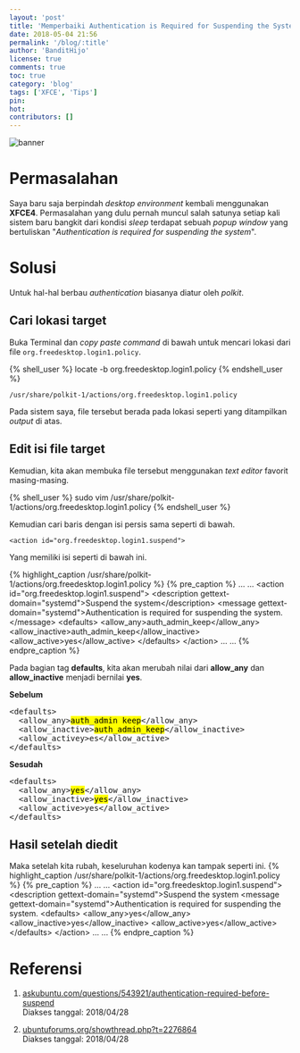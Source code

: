 ```yaml
---
layout: 'post'
title: 'Memperbaiki Authentication is Required for Suspending the System XFCE'
date: 2018-05-04 21:56
permalink: '/blog/:title'
author: 'BanditHijo'
license: true
comments: true
toc: true
category: 'blog'
tags: ['XFCE', 'Tips']
pin:
hot:
contributors: []
---
```


<!-- BANNER OF THE POST -->
<img class="post-body-img" src="{{ site.lazyload.logo_blank_banner }}" data-echo="https://s20.postimg.cc/j770ed1tp/banner_post_11.png" onerror="imgError(this);" alt="banner">

# Permasalahan

Saya baru saja berpindah *desktop environment* kembali menggunakan **XFCE4**. Permasalahan yang dulu pernah muncul salah satunya setiap kali sistem baru bangkit dari kondisi *sleep* terdapat sebuah *popup window* yang bertuliskan "*Authentication is required for suspending the system*".

# Solusi

Untuk hal-hal berbau *authentication* biasanya diatur oleh *polkit*.

## Cari lokasi target

Buka Terminal dan *copy paste command* di bawah untuk mencari lokasi dari file `org.freedesktop.login1.policy`.

{% shell_user %}
locate -b org.freedesktop.login1.policy
{% endshell_user %}

```
/usr/share/polkit-1/actions/org.freedesktop.login1.policy
```
Pada sistem saya, file tersebut berada pada lokasi seperti yang ditampilkan *output* di atas.

## Edit isi file target

Kemudian, kita akan membuka file tersebut menggunakan *text editor* favorit masing-masing.

{% shell_user %}
sudo vim /usr/share/polkit-1/actions/org.freedesktop.login1.policy
{% endshell_user %}

Kemudian cari baris dengan isi persis sama seperti di bawah.

```
<action id="org.freedesktop.login1.suspend">
```

Yang memiliki isi seperti di bawah ini.

{% highlight_caption /usr/share/polkit-1/actions/org.freedesktop.login1.policy %}
{% pre_caption %}
...
...
&lt;action id="org.freedesktop.login1.suspend">
  &lt;description gettext-domain="systemd">Suspend the system&lt;/description>
  &lt;message gettext-domain="systemd">Authentication is required for suspending the system.&lt;/message>
  &lt;defaults>
    &lt;allow_any>auth_admin_keep&lt;/allow_any>
    &lt;allow_inactive>auth_admin_keep&lt;/allow_inactive>
    &lt;allow_active>yes&lt;/allow_active>
  &lt;/defaults>
&lt;/action>
...
...
{% endpre_caption %}

Pada bagian tag **defaults**, kita akan merubah nilai dari **allow_any** dan **allow_inactive** menjadi bernilai **yes**.

**Sebelum**
<pre>
&lt;defaults&gt;
  &lt;allow_any&gt;<mark>auth_admin_keep</mark>&lt;/allow_any&gt;
  &lt;allow_inactive&gt;<mark>auth_admin_keep</mark>&lt;/allow_inactive&gt;
  &lt;allow_activey&gt;es&lt;/allow_active&gt;
&lt;/defaults&gt;
</pre>

**Sesudah**
<pre>
&lt;defaults&gt;
  &lt;allow_any&gt;<mark>yes</mark>&lt;/allow_any&gt;
  &lt;allow_inactive&gt;<mark>yes</mark>&lt;/allow_inactive&gt;
  &lt;allow_active&gt;yes&lt;/allow_active&gt;
&lt;/defaults&gt;
</pre>

## Hasil setelah diedit

Maka setelah kita rubah, keseluruhan kodenya kan tampak seperti ini.
{% highlight_caption /usr/share/polkit-1/actions/org.freedesktop.login1.policy %}
{% pre_caption %}
...
...
&lt;action id="org.freedesktop.login1.suspend">
  &lt;description gettext-domain="systemd">Suspend the system</description>
  &lt;message gettext-domain="systemd">Authentication is required for suspending the system.</message>
  &lt;defaults>
    &lt;allow_any>yes</allow_any>
    &lt;allow_inactive>yes</allow_inactive>
    &lt;allow_active>yes</allow_active>
  &lt;/defaults>
&lt;/action>
...
...
{% endpre_caption %}




# Referensi
1. [askubuntu.com/questions/543921/authentication-required-before-suspend](https://askubuntu.com/questions/543921/authentication-required-before-suspend)
<br>Diakses tanggal: 2018/04/28

2. [ubuntuforums.org/showthread.php?t=2276864](https://ubuntuforums.org/showthread.php?t=2276864<Paste>)
<br>Diakses tanggal: 2018/04/28
